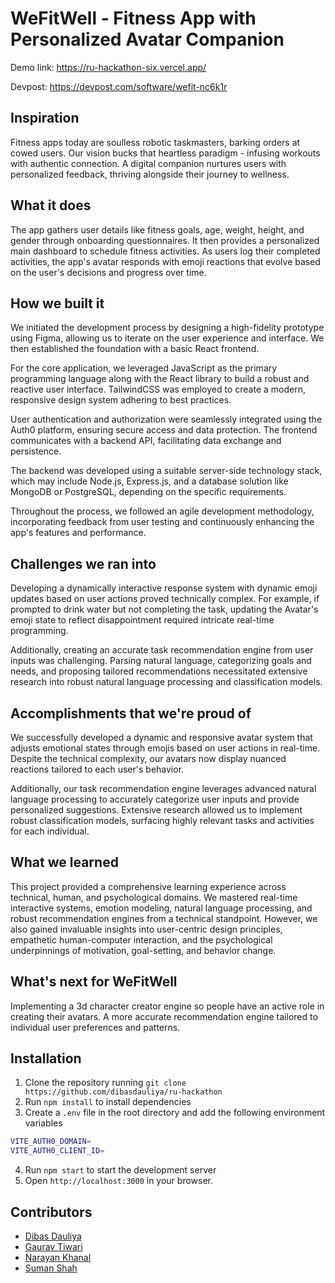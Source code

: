 # WeFitWell - Fitness App with Personalized Avatar Companion

Demo link: https://ru-hackathon-six.vercel.app/

Devpost: https://devpost.com/software/wefit-nc6k1r

## Inspiration

Fitness apps today are soulless robotic taskmasters, barking orders at cowed users. Our vision bucks that heartless paradigm - infusing workouts with authentic connection. A digital companion nurtures users with personalized feedback, thriving alongside their journey to wellness.

## What it does

The app gathers user details like fitness goals, age, weight, height, and gender through onboarding questionnaires. It then provides a personalized main dashboard to schedule fitness activities. As users log their completed activities, the app's avatar responds with emoji reactions that evolve based on the user's decisions and progress over time.

## How we built it

We initiated the development process by designing a high-fidelity prototype using Figma, allowing us to iterate on the user experience and interface. We then established the foundation with a basic React frontend.

For the core application, we leveraged JavaScript as the primary programming language along with the React library to build a robust and reactive user interface. TailwindCSS was employed to create a modern, responsive design system adhering to best practices.

User authentication and authorization were seamlessly integrated using the Auth0 platform, ensuring secure access and data protection. The frontend communicates with a backend API, facilitating data exchange and persistence.

The backend was developed using a suitable server-side technology stack, which may include Node.js, Express.js, and a database solution like MongoDB or PostgreSQL, depending on the specific requirements.

Throughout the process, we followed an agile development methodology, incorporating feedback from user testing and continuously enhancing the app's features and performance.

## Challenges we ran into

Developing a dynamically interactive response system with dynamic emoji updates based on user actions proved technically complex. For example, if prompted to drink water but not completing the task, updating the Avatar's emoji state to reflect disappointment required intricate real-time programming.

Additionally, creating an accurate task recommendation engine from user inputs was challenging. Parsing natural language, categorizing goals and needs, and proposing tailored recommendations necessitated extensive research into robust natural language processing and classification models.

## Accomplishments that we're proud of

We successfully developed a dynamic and responsive avatar system that adjusts emotional states through emojis based on user actions in real-time. Despite the technical complexity, our avatars now display nuanced reactions tailored to each user's behavior.

Additionally, our task recommendation engine leverages advanced natural language processing to accurately categorize user inputs and provide personalized suggestions. Extensive research allowed us to implement robust classification models, surfacing highly relevant tasks and activities for each individual.

## What we learned

This project provided a comprehensive learning experience across technical, human, and psychological domains. We mastered real-time interactive systems, emotion modeling, natural language processing, and robust recommendation engines from a technical standpoint. However, we also gained invaluable insights into user-centric design principles, empathetic human-computer interaction, and the psychological underpinnings of motivation, goal-setting, and behavior change.

## What's next for WeFitWell

Implementing a 3d character creator engine so people have an active role in creating their avatars. A more accurate recommendation engine tailored to individual user preferences and patterns.

## Installation

1. Clone the repository running `git clone https://github.com/dibasdauliya/ru-hackathon`
2. Run `npm install` to install dependencies
3. Create a `.env` file in the root directory and add the following environment variables

```bash
VITE_AUTH0_DOMAIN=
VITE_AUTH0_CLIENT_ID=
```

4. Run `npm start` to start the development server
5. Open `http://localhost:3000` in your browser.

## Contributors

- [Dibas Dauliya]('https://github.com/dibasdauliya')
- [Gaurav Tiwari]('https://github.com/koshishtiwari)
- [Narayan Khanal]('https://github.com/Nkhanal2002)
- [Suman Shah]('https://github.com/sumanshah7)
